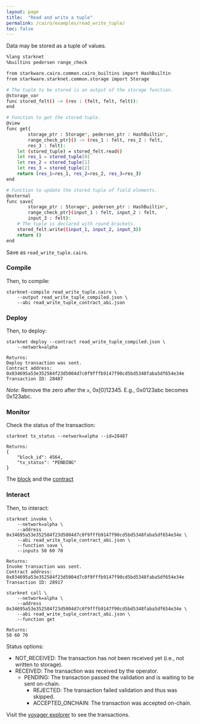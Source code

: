 ```yaml
---
layout: page
title:  "Read and write a tuple"
permalink: /cairo/examples/read_write_tuple/
toc: false
---
```


Data may be stored as a tuple of values.

```sh
%lang starknet
%builtins pedersen range_check

from starkware.cairo.common.cairo_builtins import HashBuiltin
from starkware.starknet.common.storage import Storage

# The tuple to be stored is an output of the storage function.
@storage_var
func stored_felt() -> (res : (felt, felt, felt)):
end

# Function to get the stored tuple.
@view
func get{
        storage_ptr : Storage*, pedersen_ptr : HashBuiltin*,
        range_check_ptr}() -> (res_1 : felt, res_2 : felt,
        res_3 : felt):
    let (stored_tuple) = stored_felt.read()
    let res_1 = stored_tuple[0]
    let res_2 = stored_tuple[1]
    let res_3 = stored_tuple[2]
    return (res_1=res_1, res_2=res_2, res_3=res_3)
end

# Function to update the stored tuple of field elements.
@external
func save{
        storage_ptr : Storage*, pedersen_ptr : HashBuiltin*,
        range_check_ptr}(input_1 : felt, input_2 : felt,
        input_3 : felt):
    # The tuple is declared with round brackets.
    stored_felt.write((input_1, input_2, input_3))
    return ()
end

```
Save as `read_write_tuple.cairo`.

### Compile

Then, to compile:
```
starknet-compile read_write_tuple.cairo \
    --output read_write_tuple_compiled.json \
    --abi read_write_tuple_contract_abi.json
```
### Deploy

Then, to deploy:
```
starknet deploy --contract read_write_tuple_compiled.json \
    --network=alpha

Returns:
Deploy transaction was sent.
Contract address: 0x034695a53e352584f23d5004d7c0f9fffb9147f90cd5bd5348faba5df654e34e
Transaction ID: 28487
```

*Note:* Remove the zero after the `x`, 0x[0]12345. E.g., 0x0123abc becomes 0x123abc.

### Monitor

Check the status of the transaction:

```
starknet tx_status --network=alpha --id=28487

Returns:
{
    "block_id": 4564,
    "tx_status": "PENDING"
}
```
The [block](https://voyager.online/block/4564) and the
[contract](https://voyager.online/contract/0x034695a53e352584f23d5004d7c0f9fffb9147f90cd5bd5348faba5df654e34e#state)

### Interact

Then, to interact:


```
starknet invoke \
    --network=alpha \
    --address 0x34695a53e352584f23d5004d7c0f9fffb9147f90cd5bd5348faba5df654e34e \
    --abi read_write_tuple_contract_abi.json \
    --function save \
    --inputs 50 60 70

Returns:
Invoke transaction was sent.
Contract address: 0x034695a53e352584f23d5004d7c0f9fffb9147f90cd5bd5348faba5df654e34e
Transaction ID: 28917
```


```
starknet call \
    --network=alpha \
    --address 0x34695a53e352584f23d5004d7c0f9fffb9147f90cd5bd5348faba5df654e34e \
    --abi read_write_tuple_contract_abi.json \
    --function get

Returns:
50 60 70
```

Status options:

- NOT_RECEIVED: The transaction has not been received yet (i.e., not written to storage).
- RECEIVED: The transaction was received by the operator.
    - PENDING: The transaction passed the validation and is waiting to be sent on-chain.
        - REJECTED: The transaction failed validation and thus was skipped.
        - ACCEPTED_ONCHAIN: The transaction was accepted on-chain.


Visit the [voyager explorer](https://voyager.online/) to see the transactions.
